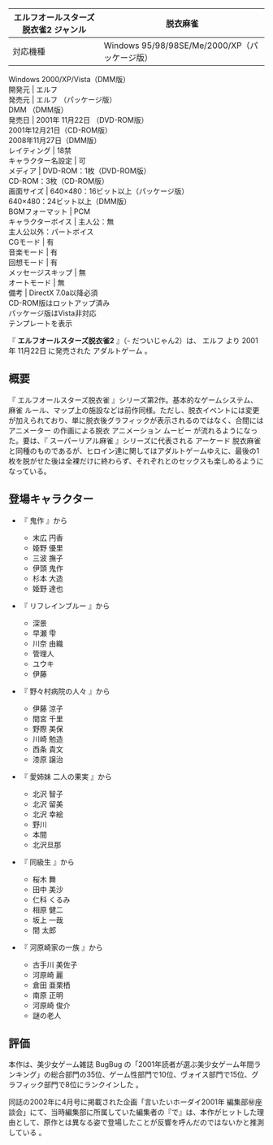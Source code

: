エルフオールスターズ脱衣雀2  ジャンル  |  脱衣麻雀   
---|---  
対応機種  |  Windows 95/98/98SE/Me/2000/XP（パッケージ版）   
Windows 2000/XP/Vista（DMM版）  
開発元  |  エルフ   
発売元  |  エルフ  （パッケージ版）   
DMM  （DMM版）  
発売日  |  2001年  11月22日  （DVD-ROM版）   
2001年12月21日（CD-ROM版）  
2008年11月27日（DMM版）  
レイティング  |  18禁   
キャラクター名設定  |  可   
メディア  |  DVD-ROM：1枚（DVD-ROM版）   
CD-ROM：3枚（CD-ROM版）  
画面サイズ  |  640×480：16ビット以上（パッケージ版）   
640×480：24ビット以上（DMM版）  
BGMフォーマット  |  PCM   
キャラクターボイス  |  主人公：無   
主人公以外：パートボイス  
CGモード  |  有   
音楽モード  |  有   
回想モード  |  有   
メッセージスキップ  |  無   
オートモード  |  無   
備考  |  DirectX  7.0a以降必須   
CD-ROM版はロットアップ済み  
パッケージ版はVista非対応  
テンプレートを表示  
  
『 **エルフオールスターズ脱衣雀2** 』（- だついじゃん2）は、  エルフ  より  2001年  11月22日  に発売された  アダルトゲーム
。

##  概要  

『  エルフオールスターズ脱衣雀  』シリーズ第2作。基本的なゲームシステム、  麻雀
ルール、マップ上の施設などは前作同様。ただし、脱衣イベントには変更が加えられており、単に脱衣後グラフィックが表示されるのではなく、合間には  アニメーター
の作画による脱衣  アニメーション  ムービー  が流れるようになった。要は、『  スーパーリアル麻雀  』シリーズに代表される  アーケード
脱衣麻雀と同種のものであるが、ヒロイン達に関してはアダルトゲームゆえに、最後の1枚を脱がせた後は全裸だけに終わらず、それぞれとのセックスも楽しめるようになっている。

##  登場キャラクター  

  * 『  鬼作  』から 
    * 末広 円香 
    * 姫野 優里 
    * 三波 撫子 
    * 伊頭 鬼作 
    * 杉本 大造 
    * 姫野 達也 
  * 『  リフレインブルー  』から 
    * 深景 
    * 早瀬 雫 
    * 川奈 由織 
    * 管理人 
    * ユウキ 
    * 伊藤 
  * 『  野々村病院の人々  』から 
    * 伊藤 涼子 
    * 間宮 千里 
    * 野際 美保 
    * 川崎 勉造 
    * 西条 貴文 
    * 漆原 譲治 

  * 『  愛姉妹 二人の果実  』から 
    * 北沢 智子 
    * 北沢 留美 
    * 北沢 幸絵 
    * 野川 
    * 本間 
    * 北沢旦那 
  * 『  同級生  』から 
    * 桜木 舞 
    * 田中 美沙 
    * 仁科 くるみ 
    * 相原 健二 
    * 坂上 一哉 
    * 間 太郎 
  * 『  河原崎家の一族  』から 
    * 古手川 美佐子 
    * 河原崎 麗 
    * 倉田 亜栗栖 
    * 南原 正明 
    * 河原崎 俊介 
    * 謎の老人 

##  評価  

本作は、美少女ゲーム雑誌  BugBug
の「2001年読者が選ぶ美少女ゲーム年間ランキング」の総合部門の35位、ゲーム性部門で10位、ヴォイス部門で15位、グラフィック部門で8位にランクインした
  。

同誌の2002年に4月号に掲載された企画「言いたいホーダイ2001年
編集部㊙座談会」にて、当時編集部に所属していた編集者の『で』は、本作がヒットした理由として、原作とは異なる姿で登場したことが反響を呼んだのではないかと推測している
  。

